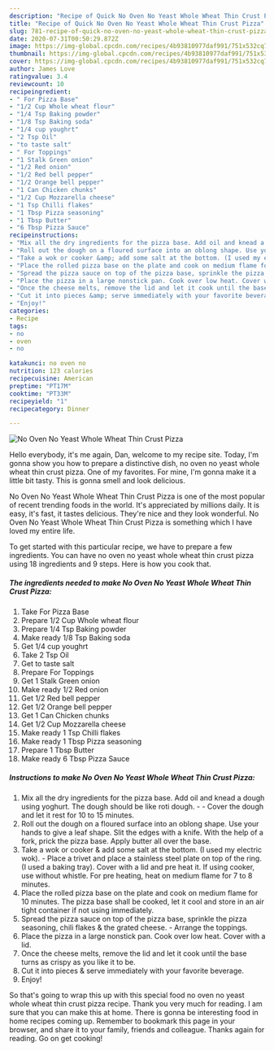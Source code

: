 ```yaml
---
description: "Recipe of Quick No Oven No Yeast Whole Wheat Thin Crust Pizza"
title: "Recipe of Quick No Oven No Yeast Whole Wheat Thin Crust Pizza"
slug: 781-recipe-of-quick-no-oven-no-yeast-whole-wheat-thin-crust-pizza
date: 2020-07-31T00:50:29.872Z
image: https://img-global.cpcdn.com/recipes/4b93810977daf991/751x532cq70/no-oven-no-yeast-whole-wheat-thin-crust-pizza-recipe-main-photo.jpg
thumbnail: https://img-global.cpcdn.com/recipes/4b93810977daf991/751x532cq70/no-oven-no-yeast-whole-wheat-thin-crust-pizza-recipe-main-photo.jpg
cover: https://img-global.cpcdn.com/recipes/4b93810977daf991/751x532cq70/no-oven-no-yeast-whole-wheat-thin-crust-pizza-recipe-main-photo.jpg
author: James Love
ratingvalue: 3.4
reviewcount: 10
recipeingredient:
- " For Pizza Base"
- "1/2 Cup Whole wheat flour"
- "1/4 Tsp Baking powder"
- "1/8 Tsp Baking soda"
- "1/4 cup youghrt"
- "2 Tsp Oil"
- "to taste salt"
- " For Toppings"
- "1 Stalk Green onion"
- "1/2 Red onion"
- "1/2 Red bell pepper"
- "1/2 Orange bell pepper"
- "1 Can Chicken chunks"
- "1/2 Cup Mozzarella cheese"
- "1 Tsp Chilli flakes"
- "1 Tbsp Pizza seasoning"
- "1 Tbsp Butter"
- "6 Tbsp Pizza Sauce"
recipeinstructions:
- "Mix all the dry ingredients for the pizza base. Add oil and knead a dough using yoghurt. The dough should be like roti dough.  Cover the dough and let it rest for 10 to 15 minutes."
- "Roll out the dough on a floured surface into an oblong shape. Use your hands to give a leaf shape. Slit the edges with a knife. With the help of a fork, prick the pizza base. Apply butter all over the base."
- "Take a wok or cooker &amp; add some salt at the bottom. (I used my electric wok).  Place a trivet and place a stainless steel plate on top of the ring. (I used a baking tray). Cover with a lid and pre heat it. If using cooker, use without whistle. For pre heating, heat on medium flame for 7 to 8 minutes."
- "Place the rolled pizza base on the plate and cook on medium flame for 10 minutes. The pizza base shall be cooked, let it cool and store in an air tight container if not using immediately."
- "Spread the pizza sauce on top of the pizza base, sprinkle the pizza seasoning, chili flakes &amp; the grated cheese.  Arrange the toppings."
- "Place the pizza in a large nonstick pan. Cook over low heat. Cover with a lid."
- "Once the cheese melts, remove the lid and let it cook until the base turns as crispy as you like it to be."
- "Cut it into pieces &amp; serve immediately with your favorite beverage."
- "Enjoy!"
categories:
- Recipe
tags:
- no
- oven
- no

katakunci: no oven no 
nutrition: 123 calories
recipecuisine: American
preptime: "PT17M"
cooktime: "PT33M"
recipeyield: "1"
recipecategory: Dinner

---
```



![No Oven No Yeast Whole Wheat Thin Crust Pizza](https://img-global.cpcdn.com/recipes/4b93810977daf991/751x532cq70/no-oven-no-yeast-whole-wheat-thin-crust-pizza-recipe-main-photo.jpg)

Hello everybody, it's me again, Dan, welcome to my recipe site. Today, I'm gonna show you how to prepare a distinctive dish, no oven no yeast whole wheat thin crust pizza. One of my favorites. For mine, I'm gonna make it a little bit tasty. This is gonna smell and look delicious.

No Oven No Yeast Whole Wheat Thin Crust Pizza is one of the most popular of recent trending foods in the world. It's appreciated by millions daily. It is easy, it's fast, it tastes delicious. They're nice and they look wonderful. No Oven No Yeast Whole Wheat Thin Crust Pizza is something which I have loved my entire life.




To get started with this particular recipe, we have to prepare a few ingredients. You can have no oven no yeast whole wheat thin crust pizza using 18 ingredients and 9 steps. Here is how you cook that.

<!--inarticleads1-->

##### The ingredients needed to make No Oven No Yeast Whole Wheat Thin Crust Pizza:

1. Take  For Pizza Base
1. Prepare 1/2 Cup Whole wheat flour
1. Prepare 1/4 Tsp Baking powder
1. Make ready 1/8 Tsp Baking soda
1. Get 1/4 cup youghrt
1. Take 2 Tsp Oil
1. Get to taste salt
1. Prepare  For Toppings
1. Get 1 Stalk Green onion
1. Make ready 1/2 Red onion
1. Get 1/2 Red bell pepper
1. Get 1/2 Orange bell pepper
1. Get 1 Can Chicken chunks
1. Get 1/2 Cup Mozzarella cheese
1. Make ready 1 Tsp Chilli flakes
1. Make ready 1 Tbsp Pizza seasoning
1. Prepare 1 Tbsp Butter
1. Make ready 6 Tbsp Pizza Sauce




<!--inarticleads2-->

##### Instructions to make No Oven No Yeast Whole Wheat Thin Crust Pizza:

1. Mix all the dry ingredients for the pizza base. Add oil and knead a dough using yoghurt. The dough should be like roti dough. -  - Cover the dough and let it rest for 10 to 15 minutes.
1. Roll out the dough on a floured surface into an oblong shape. Use your hands to give a leaf shape. Slit the edges with a knife. With the help of a fork, prick the pizza base. Apply butter all over the base.
1. Take a wok or cooker &amp; add some salt at the bottom. (I used my electric wok).  - Place a trivet and place a stainless steel plate on top of the ring. (I used a baking tray). Cover with a lid and pre heat it. If using cooker, use without whistle. For pre heating, heat on medium flame for 7 to 8 minutes.
1. Place the rolled pizza base on the plate and cook on medium flame for 10 minutes. The pizza base shall be cooked, let it cool and store in an air tight container if not using immediately.
1. Spread the pizza sauce on top of the pizza base, sprinkle the pizza seasoning, chili flakes &amp; the grated cheese.  - Arrange the toppings.
1. Place the pizza in a large nonstick pan. Cook over low heat. Cover with a lid.
1. Once the cheese melts, remove the lid and let it cook until the base turns as crispy as you like it to be.
1. Cut it into pieces &amp; serve immediately with your favorite beverage.
1. Enjoy!




So that's going to wrap this up with this special food no oven no yeast whole wheat thin crust pizza recipe. Thank you very much for reading. I am sure that you can make this at home. There is gonna be interesting food in home recipes coming up. Remember to bookmark this page in your browser, and share it to your family, friends and colleague. Thanks again for reading. Go on get cooking!
